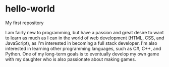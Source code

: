 # hello-world
My first repository

I am fairly new to programming, but have a passion and great desire to want to learn as much as I can in the world of web development (HTML, CSS, and JavaScript), as I'm interested in becoming a full stack developer. I'm also interested in learning other programming languages, such as C#, C++, and Python. One of my long-term goals is to eventually develop my own game with my daughter who is also passionate about making games. 
